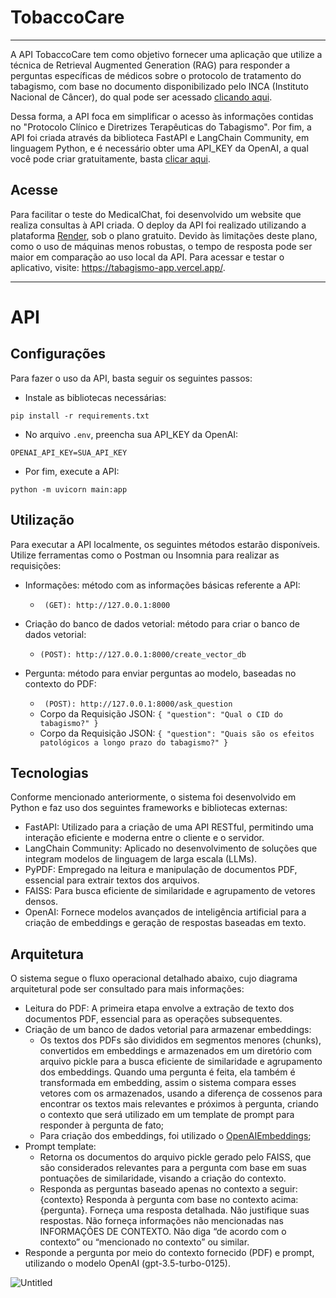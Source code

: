 # TobaccoCare

<hr>

A API TobaccoCare tem como objetivo fornecer uma aplicação que utilize a técnica de Retrieval Augmented Generation (RAG) para responder a perguntas específicas de médicos sobre o protocolo de tratamento do tabagismo, com base no documento disponibilizado pelo INCA (Instituto Nacional de Câncer), do qual pode ser acessado [clicando aqui](https://www.inca.gov.br/sites/ufu.sti.inca.local/files//media/document//protocolo-clinico-e-diretrizes-terapeuticas-do-tabagismo.pdf). 

Dessa forma, a API foca em simplificar o acesso às informações contidas no "Protocolo Clínico e Diretrizes Terapêuticas do Tabagismo". Por fim, a API foi criada através da biblioteca FastAPI e LangChain Community, em linguagem Python, e é necessário obter uma API_KEY da OpenAI, a qual você pode criar gratuitamente, basta [clicar aqui](https://openai.com/index/openai-api/).

## Acesse 

Para facilitar o teste do MedicalChat, foi desenvolvido um website que realiza consultas à API criada. O deploy da API foi realizado utilizando a plataforma [Render](https://render.com/), sob o plano gratuito. Devido às limitações deste plano, como o uso de máquinas menos robustas, o tempo de resposta pode ser maior em comparação ao uso local da API. Para acessar e testar o aplicativo, visite: https://tabagismo-app.vercel.app/.

<hr>

# API

## Configurações

Para fazer o uso da API, basta seguir os seguintes passos:

- Instale as bibliotecas necessárias:
```
pip install -r requirements.txt
```

- No arquivo ```.env```, preencha sua API_KEY da OpenAI:
```
OPENAI_API_KEY=SUA_API_KEY
```

- Por fim, execute a API:
```
python -m uvicorn main:app
```

## Utilização
Para executar a API localmente, os seguintes métodos estarão disponíveis. Utilize ferramentas como o Postman ou Insomnia para realizar as requisições:
- Informações: método com as informações básicas referente a API:
    - ``` (GET): http://127.0.0.1:8000```
- Criação do banco de dados vetorial: método para criar o banco de dados vetorial:
    - ```(POST): http://127.0.0.1:8000/create_vector_db```

- Pergunta: método para enviar perguntas ao modelo, baseadas no contexto do PDF:
    - ``` (POST): http://127.0.0.1:8000/ask_question```
    - Corpo da Requisição JSON: ```{ "question": "Qual o CID do tabagismo?" }```
    - Corpo da Requisição JSON: ```{ "question": "Quais são os efeitos patológicos a longo prazo do tabagismo?" }```

## Tecnologias

Conforme mencionado anteriormente, o sistema foi desenvolvido em Python e faz uso dos seguintes frameworks e bibliotecas externas:
- FastAPI: Utilizado para a criação de uma API RESTful, permitindo uma interação eficiente e moderna entre o cliente e o servidor.
- LangChain Community: Aplicado no desenvolvimento de soluções que integram modelos de linguagem de larga escala (LLMs).
- PyPDF: Empregado na leitura e manipulação de documentos PDF, essencial para extrair textos dos arquivos.
- FAISS: Para busca eficiente de similaridade e agrupamento de vetores densos.
- OpenAI: Fornece modelos avançados de inteligência artificial para a criação de embeddings e geração de respostas baseadas em texto.

## Arquitetura
O sistema segue o fluxo operacional detalhado abaixo, cujo diagrama arquitetural pode ser consultado para mais informações:
- Leitura do PDF: A primeira etapa envolve a extração de texto dos documentos PDF, essencial para as operações subsequentes.
- Criação de um banco de dados vetorial para armazenar embeddings:
    - Os textos dos PDFs são divididos em segmentos menores (chunks), convertidos em embeddings e armazenados em um diretório com arquivo pickle para a busca eficiente de similaridade e agrupamento dos embeddings. Quando uma pergunta é feita, ela também é transformada em embedding, assim o sistema compara esses vetores com os armazenados, usando a diferença de cossenos para encontrar os textos mais relevantes e próximos à pergunta, criando o contexto que será utilizado em um template de prompt para responder à pergunta de fato;
    - Para criação dos embeddings, foi utilizado o [OpenAIEmbeddings](https://platform.openai.com/docs/guides/embeddings/use-cases);
- Prompt template:
    - Retorna os documentos do arquivo pickle gerado pelo FAISS, que são considerados relevantes para a pergunta com base em suas pontuações de similaridade, visando a criação do contexto.
    - Responda as perguntas baseado apenas no contexto a seguir:
    {contexto}
    Responda à pergunta com base no contexto acima: {pergunta}.
    Forneça uma resposta detalhada.
    Não justifique suas respostas.
    Não forneça informações não mencionadas nas INFORMAÇÕES DE CONTEXTO.
    Não diga “de acordo com o contexto” ou “mencionado no contexto” ou similar.
- Responde a pergunta por meio do contexto fornecido (PDF) e prompt, utilizando o modelo OpenAI (gpt-3.5-turbo-0125).

![Untitled](https://github.com/victoresende19/TabagismoRAG/assets/63743020/eb4cb83e-b179-4c07-bc93-c806262ad579)





